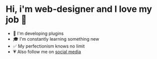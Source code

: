 # Hi, i'm web-designer and I love my job 👋

- 🔧 I'm developing plugins
- 🎓 I'm constantly learning something new
- ✅ My perfectionism knows no limit
- 💗 Also follow me on [social media](https://teletype.link/neutralwinter)
